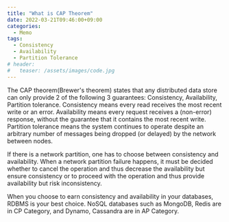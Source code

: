 ```yaml
---
title: "What is CAP Theorem"
date: 2022-03-21T09:46:00+09:00
categories:
  - Memo
tags:
  - Consistency
  - Availability
  - Partition Tolerance
# header:
#   teaser: /assets/images/code.jpg
---
```


The CAP theorem(Brewer's theorem) states that any distributed data store can only provide 2 of the following 3 guarantees: Consistency, Availability, Partition tolerance. Consistency means every read receives the most recent write or an error. Availability means every request receives a (non-error) response, without the guarantee that it contains the most recent write. Partition tolerance means the system continues to operate despite an arbitrary number of messages being dropped (or delayed) by the network between nodes.

If there is a network partition, one has to choose between consistency and availability. When a network partition failure happens, it must be decided whether to cancel the operation and thus decrease the availability but ensure consistency or to proceed with the operation and thus provide availability but risk inconsistency.

When you choose to earn consistency and availability in your databases, RDBMS is your best choice. NoSQL databases such as MongoDB, Redis are in CP Category, and Dynamo, Cassandra are in AP Category.